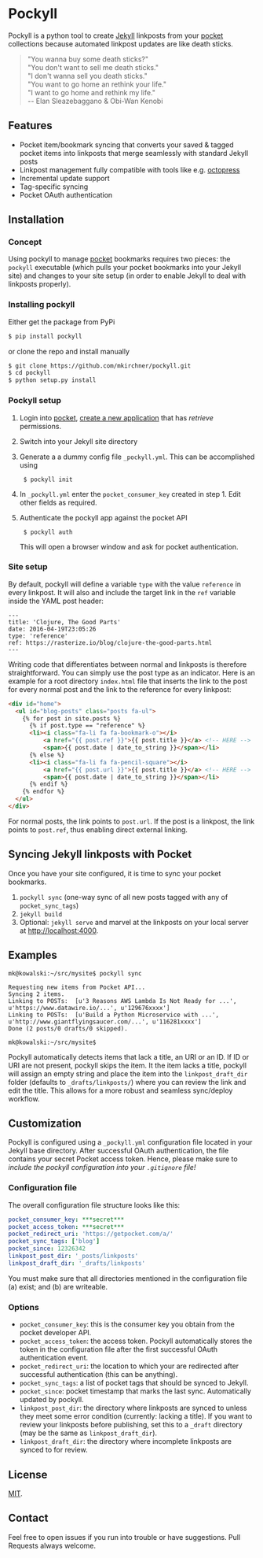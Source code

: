 # Pockyll

Pockyll is a python tool to create [Jekyll][j] linkposts from your
[pocket][pocket] collections because automated linkpost updates are like death
sticks.

> "You wanna buy some death sticks?"<br>
> "You don't want to sell me death sticks."<br>
> "I don't wanna sell you death sticks."<br>
> "You want to go home an rethink your life."<br>
> "I want to  go home and rethink my life."<br>
> -- Elan Sleazebaggano & Obi-Wan Kenobi

## Features

* Pocket item/bookmark syncing that converts your saved & tagged pocket items
  into linkposts that merge seamlessly with standard Jekyll posts
* Linkpost management fully compatible with tools like e.g.
  [octopress][octopress]
* Incremental update support
* Tag-specific syncing
* Pocket OAuth authentication

## Installation 

### Concept
Using pockyll to manage [pocket][pocket] bookmarks requires two pieces: the
`pockyll` executable (which pulls your pocket bookmarks into your Jekyll site)
and changes to your site setup (in order to enable Jekyll to deal with
linkposts properly).

### Installing pockyll

Either get the package from PyPi

```bash
$ pip install pockyll
```

or clone the repo and install manually

```bash
$ git clone https://github.com/mkirchner/pockyll.git
$ cd pockyll
$ python setup.py install
```

### Pockyll setup

1. Login into [pocket][pocket_login], [create a new
  application][pocket_newapp] that has *retrieve* permissions.
2. Switch into your Jekyll site directory
3. Generate a a dummy config file `_pockyll.yml`. This can be accomplished
using

        $ pockyll init

4. In `_pockyll.yml` enter the `pocket_consumer_key` created in step 1. 
   Edit other fields as required.
5. Authenticate the pockyll app against the pocket API

        $ pockyll auth 

   This will open a browser window and ask for pocket authentication.

### Site setup

By default, pockyll will define a variable `type` with the value `reference`
in every linkpost. It will also and include the target link in the `ref`
variable inside the YAML post header:

	---
	title: 'Clojure, The Good Parts'
	date: 2016-04-19T23:05:26
	type: 'reference'
	ref: https://rasterize.io/blog/clojure-the-good-parts.html
	---

Writing code that differentiates between normal and linkposts is
therefore straightforward. You can simply use the post type as an indicator.
Here is an example for a root directory `index.html` file that inserts the
link to the post for every normal post and the link to the reference for every
linkpost:

```html
<div id="home">
  <ul id="blog-posts" class="posts fa-ul">
    {% for post in site.posts %}
      {% if post.type == "reference" %}
      <li><i class="fa-li fa fa-bookmark-o"></i>
          <a href="{{ post.ref }}">{{ post.title }}</a> <!-- HERE -->
          <span>{{ post.date | date_to_string }}</span></li>
      {% else %}
      <li><i class="fa-li fa fa-pencil-square"></i>
          <a href="{{ post.url }}">{{ post.title }}</a> <!-- HERE -->
          <span>{{ post.date | date_to_string }}</span></li>
      {% endif %}
    {% endfor %}
  </ul>
</div>
```

For normal posts, the link points to `post.url`. If the post
is a linkpost, the link points to `post.ref`, thus enabling direct external
linking.

## Syncing Jekyll linkposts with Pocket

Once you have your site configured, it is time to sync your pocket bookmarks.

1. `pockyll sync` (one-way sync of all new posts tagged with any 
   of `pocket_sync_tags`)
2. `jekyll build`
3. Optional: `jekyll serve` and marvel at the linkposts on your local server at
   <http://localhost:4000>.

## Examples

```
mk@kowalski:~/src/mysite$ pockyll sync

Requesting new items from Pocket API...
Syncing 2 items.
Linking to POSTs:  [u'3 Reasons AWS Lambda Is Not Ready for ...', u'https://www.datawire.io/...', u'129676xxxx']
Linking to POSTs:  [u'Build a Python Microservice with ...', u'http://www.giantflyingsaucer.com/...', u'116281xxxx']
Done (2 posts/0 drafts/0 skipped).

mk@kowalski:~/src/mysite$
```

Pockyll automatically detects items that lack a title, an URI or an ID. If ID
or URI are not present, pockyll skips the item. It the item lacks a title,
pockyll will assign an empty string and place the item into the
`linkpost_draft_dir` folder (defaults to `_drafts/linkposts/`) where you can
review the link and edit the title. This allows for a more robust and seamless
sync/deploy workflow.


## Customization

Pockyll is configured using a `_pockyll.yml` configuration file located in
your Jekyll base directory. After successful OAuth authentication, the file
contains your secret Pocket access token. Hence, please make sure to
*include the pockyll configuration into your `.gitignore` file!*

### Configuration file

The overall configuration file structure looks like this:

```yaml
pocket_consumer_key: ***secret***
pocket_access_token: ***secret***
pocket_redirect_uri: 'https://getpocket.com/a/'
pocket_sync_tags: ['blog']
pocket_since: 12326342
linkpost_post_dir: '_posts/linkposts'
linkpost_draft_dir: '_drafts/linkposts'
```
You must make sure that all directories mentioned in the configuration file (a)
exist; and (b) are writeable.

### Options

- `pocket_consumer_key`: this is the consumer key you obtain from the
  pocket developer API.
- `pocket_access_token`: the access token. Pockyll automatically stores 
  the token in the configuration file after the first successful OAuth
  authentication event.
- `pocket_redirect_uri`: the location to which your are redirected
  after successful authentication (this can be anything).
- `pocket_sync_tags`: a list of pocket tags that should be synced to
  Jekyll.
- `pocket_since`: pocket timestamp that marks the last sync.
  Automatically updated by pockyll.
- `linkpost_post_dir`: the directory where linkposts are synced
  to unless they meet some error condition (currently: lacking a title). If you
  want to review your linkposts before publishing, set this to a `_draft`
  directory (may be the same as `linkpost_draft_dir`).
- `linkpost_draft_dir`: the directory where incomplete linkposts are synced
  to for review.

## License

[MIT](https://github.com/mkirchner/pockyll/blob/master/LICENSE).

## Contact
Feel free to open issues if you run into trouble or have suggestions. Pull
Requests always welcome.

[j]: http://jekyllrb.com/
[octopress]: http://octopress.org/
[pocket]: https://getpocket.com/
[pocket_login]: https://getpocket.com/login
[pocket_newapp]: https://getpocket.com/developer/apps/new
